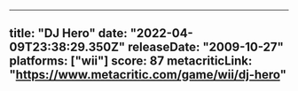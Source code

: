 
---
title: "DJ Hero"
date: "2022-04-09T23:38:29.350Z"
releaseDate: "2009-10-27"
platforms: ["wii"]
score: 87
metacriticLink: "https://www.metacritic.com/game/wii/dj-hero"
---
